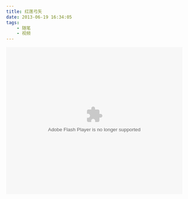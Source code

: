 ```yaml
---
title: 红莲弓矢
date: 2013-06-19 16:34:05
tags:
    - 随笔
    - 视频
---
```


<embed src="http://player.youku.com/player.php/sid/XNTM5MTM3NjM2/v.swf" allowFullScreen="true" quality="high" width="480" height="400" align="middle" allowScriptAccess="always" type="application/x-shockwave-flash"></embed>
